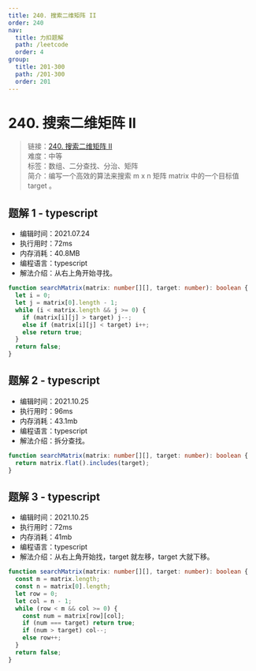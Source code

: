 ```yaml
---
title: 240. 搜索二维矩阵 II
order: 240
nav:
  title: 力扣题解
  path: /leetcode
  order: 4
group:
  title: 201-300
  path: /201-300
  order: 201
---
```


# 240. 搜索二维矩阵 II

> 链接：[240. 搜索二维矩阵 II](https://leetcode-cn.com/problems/search-a-2d-matrix-ii/)  
> 难度：中等  
> 标签：数组、二分查找、分治、矩阵  
> 简介：编写一个高效的算法来搜索 m x n 矩阵 matrix 中的一个目标值 target 。

## 题解 1 - typescript

- 编辑时间：2021.07.24
- 执行用时：72ms
- 内存消耗：40.8MB
- 编程语言：typescript
- 解法介绍：从右上角开始寻找。

```typescript
function searchMatrix(matrix: number[][], target: number): boolean {
  let i = 0;
  let j = matrix[0].length - 1;
  while (i < matrix.length && j >= 0) {
    if (matrix[i][j] > target) j--;
    else if (matrix[i][j] < target) i++;
    else return true;
  }
  return false;
}
```

## 题解 2 - typescript

- 编辑时间：2021.10.25
- 执行用时：96ms
- 内存消耗：43.1mb
- 编程语言：typescript
- 解法介绍：拆分查找。

```typescript
function searchMatrix(matrix: number[][], target: number): boolean {
  return matrix.flat().includes(target);
}
```

## 题解 3 - typescript

- 编辑时间：2021.10.25
- 执行用时：72ms
- 内存消耗：41mb
- 编程语言：typescript
- 解法介绍：从右上角开始找，target 就左移，target 大就下移。

```typescript
function searchMatrix(matrix: number[][], target: number): boolean {
  const m = matrix.length;
  const n = matrix[0].length;
  let row = 0;
  let col = n - 1;
  while (row < m && col >= 0) {
    const num = matrix[row][col];
    if (num === target) return true;
    if (num > target) col--;
    else row++;
  }
  return false;
}
```
